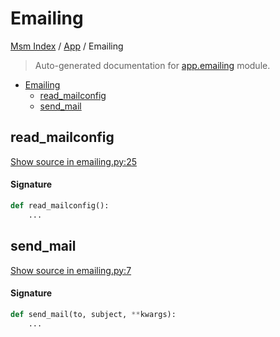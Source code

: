 # Emailing

[Msm Index](../README.md#msm-index) /
[App](./index.md#app) /
Emailing

> Auto-generated documentation for [app.emailing](https://github.com/HolgerGraef/MSM/blob/main/app/emailing.py) module.

- [Emailing](#emailing)
  - [read_mailconfig](#read_mailconfig)
  - [send_mail](#send_mail)

## read_mailconfig

[Show source in emailing.py:25](https://github.com/HolgerGraef/MSM/blob/main/app/emailing.py#L25)

#### Signature

```python
def read_mailconfig():
    ...
```



## send_mail

[Show source in emailing.py:7](https://github.com/HolgerGraef/MSM/blob/main/app/emailing.py#L7)

#### Signature

```python
def send_mail(to, subject, **kwargs):
    ...
```


